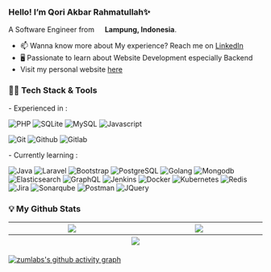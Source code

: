 ### Hello! I’m Qori Akbar Rahmatullah✨
<p dir="auto">
      <animated-image data-catalyst="">
            <a href="#" rel="nofollow" data-target="#" hidden="">
                  <img src="https://user-images.githubusercontent.com/73097560/115834477-dbab4500-a447-11eb-908a-139a6edaec5c.gif" style="max-width: 100%;" data-target="animated-image.originalImage" hidden="">
            </a>
            <span class="AnimatedImagePlayer" data-target="animated-image.player">
              <a data-target="animated-image.replacedLink" class="AnimatedImagePlayer-images" href="#"></a>
            </span>
      </animated-image>
</p>

A Software Engineer from <img src="https://cdn-icons-png.flaticon.com/512/323/323372.png" width="13"/> <b>Lampung, Indonesia</b>. 
- 📫 Wanna know more about My experience? Reach me on  <a href="https://www.linkedin.com/in/zums/" target="_blank">LinkedIn</a>
- 🖥️ Passionate to learn about Website Development especially Backend
- Visit my personal website [here](https://zumlabs.site/)

<h3>👨‍💻 Tech Stack & Tools</h3>
- Experienced in : 
  <p></p>
  <p>
    <img alt="PHP" src="https://img.shields.io/badge/php-%23777BB4.svg?style=flat&logo=php&logoColor=white"/>
    <img alt="SQLite" src="https://img.shields.io/badge/sqlite-%23ED8B00.svg?style=flat&logo=sqlite&logoColor=white)"/>
    <img alt="MySQL" src="https://img.shields.io/badge/mysql-%23777BB4.svg?style=flat&logo=mysql&logoColor=white"/>
    <img alt="Javascript" src="https://img.shields.io/badge/javascript-%23323330.svg?style=flat&logo=javascript&logoColor=%23F7DF1E"/>
  </p>
  <p>
    <img alt="Git" src="https://img.shields.io/badge/git-%23F05033.svg?style=flat&logo=git&logoColor=white"/>
    <img alt="Github" src="https://img.shields.io/badge/github-%23121011.svg?style=flat&logo=github&logoColor=white"/>
    <img alt="Gitlab" src="https://img.shields.io/badge/GitLab-330F63?style=flat&logo=gitlab&logoColor=white"/>
  </p>
- Currently learning : 
  <p></p>
  <p>
    <img alt="Java" src="https://img.shields.io/badge/Java-ED8B00?style=flat&logo=java&logoColor=white" />
    <img alt="Laravel" src="https://img.shields.io/badge/laravel-%23FF2D20.svg?style=flat&logo=laravel&logoColor=white"/>
    <img alt="Bootstrap" src="https://img.shields.io/badge/Bootstrap-563D7C?style=flat&logo=bootstrap&logoColor=white">
    <img alt="PostgreSQL" src="https://img.shields.io/badge/postgres-%23316192.svg?style=flat&logo=postgresql&logoColor=white"/>
    <img alt="Golang" src="https://img.shields.io/badge/go-%2300ADD8.svg?style=flat&logo=go&logoColor=white"/>
    <img alt="Mongodb" src="https://img.shields.io/badge/MongoDB-4EA94B?style=flat&logo=mongodb&logoColor=white"/>
    <img alt="Elasticsearch" src="https://img.shields.io/badge/Elastic_Search-005571?style=flat&logo=elasticsearch&logoColor=white"/>
    <img alt="GraphQL" src="https://img.shields.io/badge/-GraphQL-E10098?style=flat&logo=graphql&logoColor=white"/>
    <img alt="Jenkins" src="https://img.shields.io/badge/jenkins-%232C5263.svg?style=flate&logo=jenkins&logoColor=white"/>
    <img alt="Docker" src="https://img.shields.io/badge/docker-%230db7ed.svg?style=flat&logo=docker&logoColor=white"/>
    <img alt="Kubernetes" src="https://img.shields.io/badge/kubernetes-%23326ce5.svg?style=flat&logo=kubernetes&logoColor=white"/>
    <img alt="Redis" src="https://img.shields.io/badge/redis-%23DD0031.svg?style=flat&logo=redis&logoColor=white"/>
    <img alt="Jira" src="https://img.shields.io/badge/Jira-0052CC?style=flat&logo=Jira&logoColor=white"/>
    <img alt="Sonarqube" src="https://img.shields.io/badge/sonarqube-%0769AD.svg?style=flat&logo=sonarqube&logoColor=FFFFFF"/>
    <img alt="Postman" src="https://img.shields.io/badge/Postman-FF6C37?style=flat&logo=postman&logoColor=white"/>
    <img alt="JQuery" src="https://img.shields.io/badge/jQuery-0769AD?style=flate&logo=jquery&logoColor=white"/>
  </p>
  
<h3>💡 My Github Stats</h3>
<table>
  <thead>
    <tr>
      <th width="500px">
            <img align="center" src="https://github-readme-stats.vercel.app/api?username=zumlabs&theme=vue-dark&show_icons=true&hide_border=true&count_private=true" />     
      </th>
      <th width="500px">
          <img align="center" src="https://github-readme-stats.vercel.app/api/top-langs/?username=zumlabs&hide=CSS,Javascript,HTML&langs_count=6&layout=compact&count_private=true&theme=vue-dark&show_icons=true&hide_border=true&layout=compact" />
      </th>
    </tr>
    <tr>
       <th colspan="2">
        <img align="center" src="https://github-readme-streak-stats.herokuapp.com?user=zumlabs&theme=tokyonight_duo&date_format=d%20M%20Y" />
       </th>
    </tr>
  </thead>
</table>
 

[![zumlabs's github activity graph](https://github-readme-activity-graph.cyclic.app/graph?username=zumlabs&theme=react-dark)](https://github.com/zumlabs)
 
<!-- Updated on 12 January 2023 --!>
 
